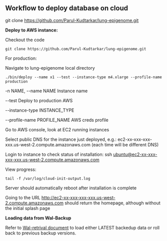 ## Workflow to deploy database on cloud

git clone https://github.com/Parul-Kudtarkar/lung-epigenome.git


**Deploy to AWS instance:**

Checkout the code

```
git clone https://github.com/Parul-Kudtarkar/lung-epigenome.git
```

For production:

Navigate to lung-epigenome local directory 

```
./bin/deploy --name x1 --test --instance-type m4.xlarge --profile-name production
```
-n NAME, --name NAME  Instance name

--test                Deploy to production AWS

--instance-type INSTANCE_TYPE

--profile-name PROFILE_NAME
                        AWS creds profile


Go to AWS console, look at EC2 running instances

Select public DNS for the instance just deployed, e.g.:
ec2-xx-xxx-xxx-xxx.us-west-2.compute.amazonaws.com (each time will be different DNS)

Login to instance to check status of installation:
ssh ubuntu@ec2-xx-xxx-xxx-xxx.us-west-2.compute.amazonaws.com

View progress:
```
tail -f /var/log/cloud-init-output.log
```
Server should automatically reboot after installation is complete

Going to the URL http://ec2-xx-xxx-xxx-xxx.us-west-2.compute.amazonaws.com should return the homepage, although without the initial splash page


**Loading data from Wal-Backup**

Refer to [Wal-retrival document](https://github.com/Parul-Kudtarkar/lung-epigenome/blob/master/t2dream_docs/database-backup-retrievals.md) to load either LATEST backedup data or roll back to previous backup versions.
